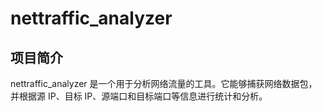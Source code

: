 # nettraffic_analyzer

## 项目简介

nettraffic_analyzer 是一个用于分析网络流量的工具。它能够捕获网络数据包，并根据源 IP、目标 IP、源端口和目标端口等信息进行统计和分析。
